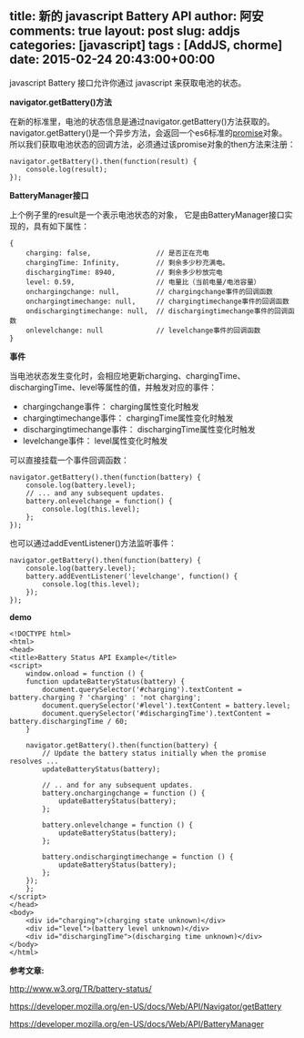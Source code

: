 title: 新的 javascript Battery API
author: 阿安
comments: true
layout: post
slug: addjs
categories: [javascript]
tags : [AddJS, chorme]
date: 2015-02-24 20:43:00+00:00
---

javascript Battery 接口允许你通过 javascript 来获取电池的状态。

**navigator.getBattery()方法**

在新的标准里，电池的状态信息是通过navigator.getBattery()方法获取的。
navigator.getBattery()是一个异步方法，会返回一个es6标准的[promise](/ecmascript6-promise/)对象。
所以我们获取电池状态的回调方法，必须通过该promise对象的then方法来注册：


    navigator.getBattery().then(function(result) {
        console.log(result);
    });


**BatteryManager接口**

上个例子里的result是一个表示电池状态的对象， 它是由BatteryManager接口实现的，具有如下属性：

<!-- more -->


    {
        charging: false,                // 是否正在充电
        chargingTime: Infinity,         // 剩余多少秒充满电。
        dischargingTime: 8940,          // 剩余多少秒放完电
        level: 0.59,                    // 电量比（当前电量/电池容量）
        onchargingchange: null,         // chargingchange事件的回调函数
        onchargingtimechange: null,     // chargingtimechange事件的回调函数
        ondischargingtimechange: null,  // dischargingtimechange事件的回调函数
        onlevelchange: null             // levelchange事件的回调函数
    }



**事件**

当电池状态发生变化时，会相应地更新charging、chargingTime、dischargingTime、level等属性的值，并触发对应的事件：

- chargingchange事件： charging属性变化时触发
- chargingtimechange事件： chargingTime属性变化时触发
- dischargingtimechange事件： dischargingTime属性变化时触发
- levelchange事件： level属性变化时触发

可以直接挂载一个事件回调函数：


    navigator.getBattery().then(function(battery) {
        console.log(battery.level);
        // ... and any subsequent updates.
        battery.onlevelchange = function() {
            console.log(this.level);
        };
    });



也可以通过addEventListener()方法监听事件：


    navigator.getBattery().then(function(battery) {
        console.log(battery.level);
        battery.addEventListener('levelchange', function() {
            console.log(this.level);
        });
    });


**demo**


    <!DOCTYPE html>
    <html>
    <head>
    <title>Battery Status API Example</title>
    <script>
        window.onload = function () {
        function updateBatteryStatus(battery) {
            document.querySelector('#charging').textContent = battery.charging ? 'charging' : 'not charging';
            document.querySelector('#level').textContent = battery.level;
            document.querySelector('#dischargingTime').textContent = battery.dischargingTime / 60;
        }

        navigator.getBattery().then(function(battery) {
            // Update the battery status initially when the promise resolves ...
            updateBatteryStatus(battery);

            // .. and for any subsequent updates.
            battery.onchargingchange = function () {
                updateBatteryStatus(battery);
            };

            battery.onlevelchange = function () {
                updateBatteryStatus(battery);
            };

            battery.ondischargingtimechange = function () {
                updateBatteryStatus(battery);
            };
        });
        };
    </script>
    </head>
    <body>
        <div id="charging">(charging state unknown)</div>
        <div id="level">(battery level unknown)</div>
        <div id="dischargingTime">(discharging time unknown)</div>
    </body>
    </html>



**参考文章:**

http://www.w3.org/TR/battery-status/

https://developer.mozilla.org/en-US/docs/Web/API/Navigator/getBattery

https://developer.mozilla.org/en-US/docs/Web/API/BatteryManager













